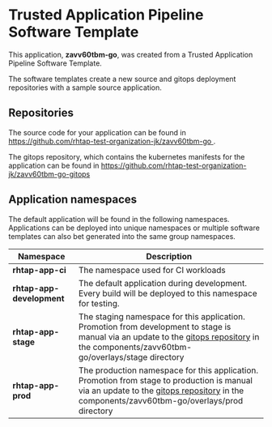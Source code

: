 # Trusted Application Pipeline Software Template

This application, **zavv60tbm-go**, was created from a Trusted Application Pipeline Software Template.

The software templates create a new source and gitops deployment repositories with a sample source application. 

## Repositories

The source code for your application can be found in [https://github.com/rhtap-test-organization-jk/zavv60tbm-go ](https://github.com/rhtap-test-organization-jk/zavv60tbm-go ).
 
The gitops repository, which contains the kubernetes manifests for the application can be found in 
[https://github.com/rhtap-test-organization-jk/zavv60tbm-go-gitops ](https://github.com/rhtap-test-organization-jk/zavv60tbm-go-gitops ) 

## Application namespaces 

The default application will be found in the following namespaces. Applications can be deployed into unique namespaces or multiple software templates can also bet generated into the same group namespaces.  

|  Namespace   |  Description   |  
| -------- | -------- |
| **rhtap-app-ci** | The namespace used for CI workloads |
| **rhtap-app-development** | The default application during development. Every build will be deployed to this namespace for testing. |
| **rhtap-app-stage** | The staging namespace for this application. Promotion from development to stage is manual via an update to the [gitops repository](https://github.com/rhtap-test-organization-jk/zavv60tbm-go-gitops ) in the components/zavv60tbm-go/overlays/stage directory |
| **rhtap-app-prod** | The production namespace for this application. Promotion from stage to production is manual via an update to the [gitops repository](https://github.com/rhtap-test-organization-jk/zavv60tbm-go-gitops ) in the components/zavv60tbm-go/overlays/prod directory |